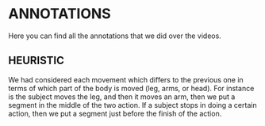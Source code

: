 # ANNOTATIONS
Here you can find all the annotations that we did over the videos.
## HEURISTIC
We had considered each movement which differs to the previous one in terms of which part of the body is moved (leg, arms, or head).
For instance is the subject moves the leg, and then it moves an arm, then we put a segment in the middle of the two action.
If a subject stops in doing a certain action, then we put a segment just before the finish of the action.
